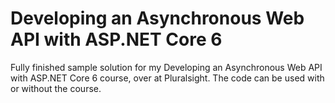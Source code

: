 # Developing an Asynchronous Web API with ASP.NET Core 6

Fully finished sample solution for my Developing an Asynchronous Web API with ASP.NET Core 6 course, over at Pluralsight.  The code can be used with or without the course.
